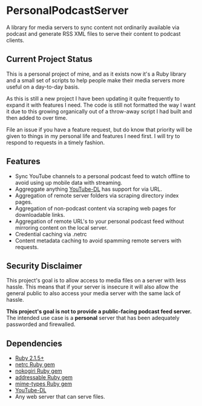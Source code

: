 # PersonalPodcastServer

A library for media servers to sync content not ordinarily available via podcast and generate RSS XML files to serve their content to podcast clients.

## Current Project Status
This is a personal project of mine, and as it exists now it's a Ruby library and a small set of scripts to help people make their media servers more useful on a day-to-day basis.

As this is still a new project I have been updating it quite frequently to expand it with features I need. The code is still not formatted the way I want it due to this growing organically out of a throw-away script I had built and then added to over time.

File an issue if you have a feature request, but do know that priority will be given to things in my personal life and features I need first. I will try to respond to requests in a timely fashion.

## Features
 * Sync YouTube channels to a personal podcast feed to watch offline to avoid using up mobile data with streaming.
 * Aggreggate anything [YouTube-DL](https://github.com/rg3/youtube-dl) has support for via URL.
 * Aggregation of remote server folders via scraping directory index pages.
 * Aggregation of non-podcast content via scraping web pages for downloadable links.
 * Aggregation of remote URL's to your personal podcast feed without mirroring content on the local server.
 * Credential caching via .netrc
 * Content metadata caching to avoid spamming remote servers with requests.

## Security Disclaimer
This project's goal is to allow access to media files on a server with less hassle. This means that if your server is insecure it will also allow the general public to also access your media server with the same lack of hassle. 

**This project's goal is not to provide a public-facing podcast feed server.** The intended use case is a **personal** server that has been adequately passworded and firewalled.

## Dependencies
 * [Ruby 2.1.5+](https://www.ruby-lang.org/)
 * [netrc Ruby gem](https://rubygems.org/gems/netrc/)
 * [nokogiri Ruby gem](https://rubygems.org/gems/nokogiri/)
 * [addressable Ruby gem](https://rubygems.org/gems/addressable/)
 * [mime-types Ruby gem](https://rubygems.org/gems/mime-types/)
 * [YouTube-DL](https://github.com/rg3/youtube-dl)
 * Any web server that can serve files.


